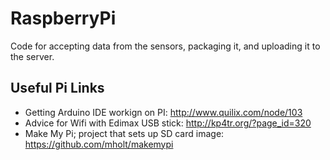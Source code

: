 RaspberryPi
===========

Code for accepting data from the sensors, packaging it, and uploading it to the server. 


Useful Pi Links
---------------

* Getting Arduino IDE workign on PI: http://www.quilix.com/node/103
* Advice for Wifi with Edimax USB stick: http://kp4tr.org/?page_id=320
* Make My Pi;  project that sets up SD card image: https://github.com/mholt/makemypi
